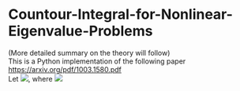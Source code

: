 # Countour-Integral-for-Nonlinear-Eigenvalue-Problems 
(More detailed summary on the theory will follow)<br>
This is a Python implementation of the following paper https://arxiv.org/pdf/1003.1580.pdf<br>
Let <img src="https://render.githubusercontent.com/render/math?math=T(z)v = 0">, 
where  <img src="https://render.githubusercontent.com/render/math?math=z\in \Gamma, v\in \mathbb{C}^m$">
